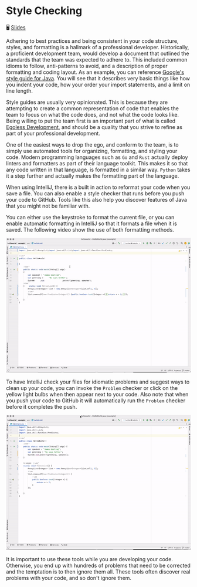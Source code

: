 # Style Checking

🖥️ [Slides](https://docs.google.com/presentation/d/1xy5WXrwQuZLEOtAX7W9B9ZgICc047wQz/edit?usp=sharing&ouid=114081115660452804792&rtpof=true&sd=true)

Adhering to best practices and being consistent in your code structure, styles, and formatting is a hallmark of a professional developer. Historically, a proficient development team, would develop a document that outlined the standards that the team was expected to adhere to. This included common idioms to follow, anti-patterns to avoid, and a description of proper formatting and coding layout. As an example, you can reference [Google's style guide for Java](https://google.github.io/styleguide/javaguide.html). You will see that it describes very basic things like how you indent your code, how your order your import statements, and a limit on line length.

Style guides are usually very opinionated. This is because they are attempting to create a common representation of code that enables the team to focus on what the code does, and not what the code looks like. Being willing to put the team first is an important part of what is called [Egoless Development](https://blog.codinghorror.com/the-ten-commandments-of-egoless-programming/), and should be a quality that you strive to refine as part of your professional development.

One of the easiest ways to drop the ego, and conform to the team, is to simply use automated tools for organizing, formatting, and styling your code. Modern programming languages such as `Go` and `Rust` actually deploy linters and formatters as part of their language toolkit. This makes it so that any code written in that language, is formatted in a similar way. `Python` takes it a step further and actually makes the formatting part of the language.

When using IntelliJ, there is a built in action to reformat your code when you save a file. You can also enable a style checker that runs before you push your code to GitHub. Tools like this also help you discover features of Java that you might not be familiar with.

You can either use the keystroke to format the current file, or you can enable automatic formatting in IntelliJ so that it formats a file when it is saved. The following video show the use of both formatting methods.

![Auto format](autoFormat.gif)

To have IntelliJ check your files for idiomatic problems and suggest ways to clean up your code, you can invoke the `Problem` checker or click on the yellow light bulbs when then appear next to your code. Also note that when you push your code to GitHub it will automatically run the `Problem` checker before it completes the push.

![Style Checker](styleChecker.gif)

It is important to use these tools while you are developing your code. Otherwise, you end up with hundreds of problems that need to be corrected and the temptation is to then ignore them all. These tools often discover real problems with your code, and so don't ignore them.
